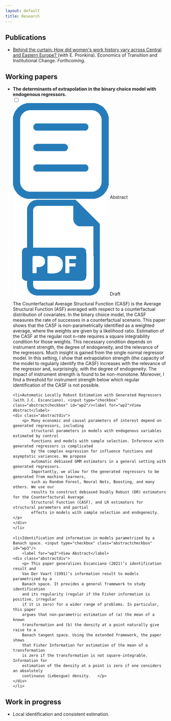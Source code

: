 ```yaml
---
layout: default
title: Research
---
```


## Publications
* [Behind the curtain: How did women's work history vary across Central and Eastern Europe?
](https://doi.org/10.1111/ecot.12345) (with E. Pronkina). Economics of Transition and Institutional Change. *Forthcoming*.


## Working papers
<ul>
    <li><b>The determinants of extrapolation in the binary choice model with endogenous regressors. </b><br> 
        <input type="checkbox" class="abstractcheckbox" id="wp1"/>
        <label for="wp1"><div class="abstractbotton"><img src="files/icons/abstract.png" class="icon"> Abstract</div></label> 
        <div class="draftbotton"><img src="files/icons/download_pdf.png" class="icon"> Draft</div>
        <div class="abstractdiv">
        <p class="abstractp"> The Counterfactual Average Structural Function (CASF) is the Average Structural
            Function (ASF) averaged with respect to a counterfactual distribution of covariates.
            In the binary choice model, the CASF measures the rate of successes in a counterfactual
            scenario. This paper shows that the CASF is non-parametrically identified
            as a weighted average, where the weights are given by a likelihood ratio. Estimation
            of the CASF at the regular root n-rate requires a square integrability condition for
            those weights. This necessary condition depends on instrument strength, the degree
            of endogeneity, and the relevance of the regressors. Much insight is gained from the
            single normal regressor model. In this setting, I show that extrapolation strength
            (the capacity of the model to regularly identify the CASF) increases with the relevance 
            of the regressor and, surprisingly, with the degree of endogeneity. The impact
            of instrument strength is found to be non-monotone. Moreover, I find a threshold for
            instrument strength below which regular identification of the CASF is not possible. </p>
        </div>
    </li>
    
    <li>Automatic Locally Robust Estimation with Generated Regressors (with J.C. Escanciano). <input type="checkbox" class="abstractcheckbox" id="wp2"/><label for="wp2">View Abstract</label>
    <div class="abstractdiv">
        <p> Many economic and causal parameters of interest depend on generated regressors, including
            structural parameters in models with endogenous variables estimated by control
            functions and models with sample selection. Inference with generated regressors is complicated
            by the complex expression for influence functions and asymptotic variances. We propose
            automatic debiased GMM estimators in a general setting with generated regressors. 
            Importantly, we allow for the generated regressors to be generated from machine learners,
            such as Random Forest, Neural Nets, Boosting, and many others. We use our
            results to construct debiased Doubly Robust (DR) estimators for the Counterfactural Average
            Structural Function (CASF), and LR estimators for structural parameters and partial
            effects in models with sample selection and endogeneity. </p>
    </div>
    </li> 
    
    <li>Identification and information in models parametrized by a Banach space. <input type="checkbox" class="abstractcheckbox" id="wp3"/>
        <label for="wp3">View Abstract</label>
    <div class="abstractdiv">
        <p> This paper generalizes Escanciano (2021)’s identification result and
        Van Der Vaart (1991)’s information result to models parametrized by a
        Banach space. It provides a general framework to study identification
        and its regularity (regular if the Fisher information is positive, irregular
        if it is zero) for a wider range of problems. In particular, this paper
        argues that non-parametric estimation of (a) the mean of a known
        transformation and (b) the density at a point naturally give raise to a
        Banach tangent space. Using the extended framework, the paper shows
        that Fisher Information for estimation of the mean of a transformation
        is zero if the transformation is not square-integrable. Information for
        estimation of the density at a point is zero if one considers an absolutely
        continuous (Lebesgue) density.   </p>
    </div>
    </li> 
</ul>   

## Work in progress
* Local identification and consistent estimation.
